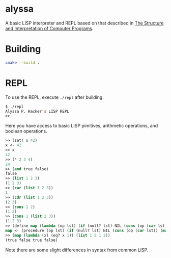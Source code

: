 # alyssa
A basic LISP interpreter and REPL based on that described in [The Structure and Interpretation of Computer Programs](https://mitpress.mit.edu/sicp/full-text/book/book.html).

# Building

```bash
cmake --build .
```

# REPL

To use the REPL, execute `./repl` after building.

```lisp
$ ./repl
Alyssa P. Hacker's LISP REPL
>> 
```

Here you have access to basic LISP pimitives, arithmetic operations, and boolean operations.

```lisp
>> (set! x 42)
x <- 42
>> x
42
>> (* 2 3 4)
24
>> (and true false)
false
>> (list 1 2 3)
(1 2 3)
>> (car (list 1 2 3))
1
>> (cdr (list 1 2 3))
(2 3)
>> (cons 1 2)
(1 2)
>> (cons 1 (list 2 3))
(1 2 3)
>> (define map (lambda (op lst) (if (null? lst) NIL (cons (op (car lst)) (map op (cdr lst))))))
map <- (procedure (op lst) (if (null? lst) NIL (cons (op (car lst)) (map op (cdr lst)))) global)
>> (map (lambda (x) (eq? x 1)) (list 1 2 1 2))
(true false true false)
```

Note there are some slight differences in syntax from common LISP.
